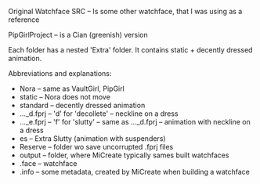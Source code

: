Original Watchface SRC – Is some other watchface, that I was using as a reference

PipGirlProject – is a Cian (greenish) version

Each folder has a nested 'Extra' folder. It contains static + decently dressed animation.

Abbreviations and explanations:

- Nora – same as VaultGirl, PipGirl
- static – Nora does not move
- standard – decently dressed animation
- ..._d.fprj – 'd' for 'decollete' – neckline on a dress
- ..._e.fprj – 'f' for 'slutty' – same as ..._d.fprj – animation with neckline on a dress
- es – Extra Slutty (animation with suspenders)
- Reserve – folder wo save uncorrupted .fprj files
- output – folder, where MiCreate typically sames built watchfaces
- .face – watchface
- .info – some metadata, created by MiCreate when building a watchface